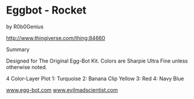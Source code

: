 # Eggbot - Rocket
by R0b0Genius

http://www.thingiverse.com/thing:84660

Summary

Designed for The Original Egg-Bot Kit.
Colors are Sharpie Ultra Fine unless otherwise noted.

4 Color-Layer Plot
1: Turquoise
2: Banana Clip Yellow
3: Red
4: Navy Blue

www.egg-bot.com
www.evilmadscientist.com
